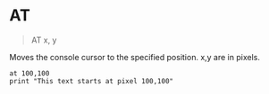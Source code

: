 # AT

> AT x, y

Moves the console cursor to the specified position. x,y are in pixels.

```
at 100,100
print "This text starts at pixel 100,100"
```


